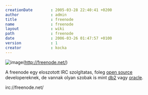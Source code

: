 ```yaml
---
creationDate        : 2005-03-28 22:40:41 +0200 
author              : admin 
title               : freenode 
name                : freenode 
layout              : wiki 
path                : freenode 
date                : 2006-03-26 01:47:57 +0100 
version             : 1 
creator             : kocka 
---
```

![image](http://freenode.net/logo.jpg)(http://freenode.net/)

A freenode egy eloszotott IRC szolgltatas, foleg [open source](Open%20Source.html) developereknek, de vannak olyan szobak is mint [db2](DB2.html) vagy [oracle](Oracle.html).

irc://freenode.net/
